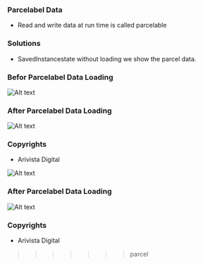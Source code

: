 ### Parcelabel Data ##
* Read and write data at run time is called parcelable
### Solutions ###
* SavedInstancestate without loading we show the parcel data.

### Befor Parcelabel Data Loading ###
 ![Alt text](/app/screenshots/image1.gif)
 
 ### After Parcelabel Data Loading ####
 ![Alt text](/app/screenshots/image2.gif)
 
### Copyrights ###
* Arivista Digital 

 ![Alt text](/app/screenshots/imge1.gif)
 
 ### After Parcelabel Data Loading ####
 ![Alt text](/app/screenshots/imge2.gif)
 
### Copyrights ###
* Arivista Digital 
>>>>>>> parcel
